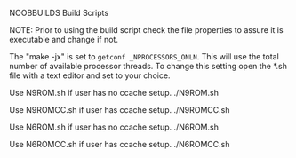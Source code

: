 NOOBBUILDS Build Scripts

NOTE: Prior to using the build script check the file properties to assure it 
is executable and change if not.

The "make -jx" is set to `getconf _NPROCESSORS_ONLN`. This will use the total 
number of available processor threads. To change this setting open the *.sh 
file with a text editor and set to your choice. 

Use N9ROM.sh if user has no ccache setup.  ./N9ROM.sh

Use N9ROMCC.sh if user has ccache setup.   ./N9ROMCC.sh

Use N6ROM.sh if user has no ccache setup.  ./N6ROM.sh

Use N6ROMCC.sh if user has ccache setup.   ./N6ROMCC.sh 
